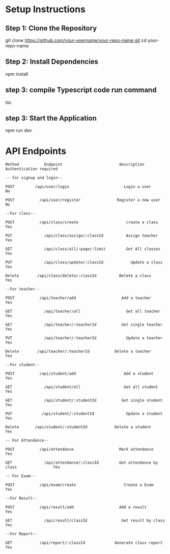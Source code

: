 # Setup Instructions

## Step 1: Clone the Repository
git clone https://github.com/your-username/your-repo-name.git
cd your-repo-name

## Step 2: Install Dependencies
npm install

## step 3: compile Typescript code run command
tsc

## step 3: Start the Application
npm run dev

# API Endpoints
`Method           Endpoint                         description                      Authentication required`

`-- for signup and login--`

`POST         /api/user/login	                     Login a user        	               No`

`POST	        /api/user/register	              Register a new user	                    No`

`--For class--`

`POST     	    /api/class/create	                  create a class	                    Yes`

`PUT	          /api/class/assign/:classId          Assign teacher	                    Yes`

`GET	          /api/class/all/:page/:limit         Get All classes	                   Yes`

`PUT	          /api/class/update/:classId	        Update a class	                     Yes`

`Delete        /api/class/delete/:classId          Delete a class                     Yes`

 `--For teacher--`

`POST     	    /api/teacher/add                    Add a teacher	                     Yes`

`GET	          /api/teacher/all                    Get all teacher                    Yes`

`GET	          /api/teacher/:teacherId           Get single teacher                   Yes`

`PUT	          /api/teacher/:teacherId	          Update a teacher                     Yes`

`Delete        /api/teacher/:teacherId           Delete a teacher                     Yes`


`--For student--`

`POST     	    /api/student/add	                 Add a student	                       Yes`

`GET	          /api/student/all                   Get all student	                    Yes`

`GET	          /api/student/:studentId           Get single student	                  Yes`

`PUT	         /api/student/:studentId	          Update a student	                     Yes`

`Delete       /api/student/:studentId            Delete a student                     Yes`

`-- For Attendance--`

`POST     	    /api/attendance	                   Mark attendance	                    Yes`

`GET	          /api/attendance/:classId         Get attendance by class	              Yes`

`-- For Exam--`

`POST     	    /api/exam/create	                 Create a Exam	                       Yes`

`--For Result--`

`POST     	    /api/result/add	                   Add a result	                       Yes`

`GET	          /api/result/classId               Get result by class	                 Yes`

`--For Report--`

`GET     	    /api/report/:classId             Generate class report	                 Yes`


